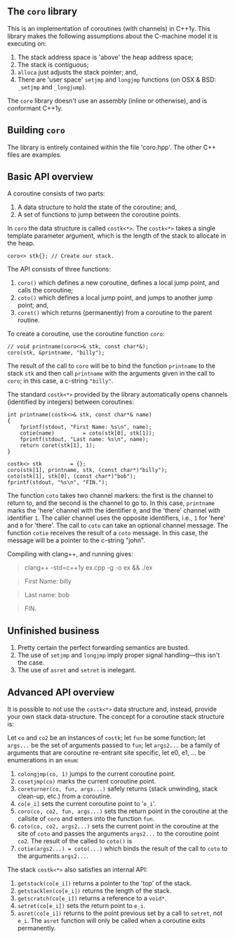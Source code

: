The `coro` library
------------------

This is an implementation of coroutines (with channels) in C++1y. This library makes the following assumptions about the C-machine model it is executing on:

1. The stack address space is 'above' the heap address space;
2. The stack is contiguous;
3. `alloca` just adjusts the stack pointer; and,
4. There are 'user space' `setjmp` and `longjmp` functions (on OSX & BSD: `_setjmp` and `_longjump`).

The `coro` library doesn't use an assembly (inline or otherwise), and is conformant C++1y.

Building `coro`
---------------

The library is entirely contained within the file 'coro.hpp'. The other C++ files are examples.

Basic API overview
------------------

A coroutine consists of two parts:

1. A data structure to hold the state of the coroutine; and,
2. A set of functions to jump between the coroutine points.

In `coro` the data structure is called `costk<*>`. The `costk<*>` takes a single template parameter argument, which is the length of the stack to allocate in the heap.

    coro<> stk{}; // Create our stack.

The API consists of three functions:

1. `coro()` which defines a new coroutine, defines a local jump point, and calls the coroutine;
2. `coto()` which defines a local jump point, and jumps to another jump point; and,
3. `coret()` which returns (permanently) from a coroutine to the parent routine.

To create a coroutine, use the coroutine function `coro`:

    // void printname(coro<>& stk, const char*&);
    coro(stk, &printname, "billy");

The result of the call to `coro` will be to bind the function `printname` to the stack `stk` and then call `printname` with the arguments given in the call to `coro`; in this case, a c-string `"billy"`.

The standard `costk<*>` provided by the library automatically opens channels (identified by integers) between coroutines:

    int printname(costk<>& stk, const char*& name)
    {
        fprintf(stdout, "First Name: %s\n", name);
        cotie(name)         = coto(stk[0], stk[1]);
        fprintf(stdout, "Last name: %s\n", name);
        return coret(stk[1], 1);
    }

    costk<> stk         = {};
    coro(stk[1], printname, stk, (const char*)"billy");
    coto(stk[1], stk[0], (const char*)"bob");
    fprintf(stdout, "%s\n", "FIN.");

The function `coto` takes two channel markers: the first is the channel to return to, and the second is the channel to go to. In this case, `printname` marks the 'here' channel with the identifier `0`, and the 'there' channel with identifier `1`. The caller channel uses the opposite identifiers, i.e., `1` for 'here' and `0` for 'there'. The call to `coto` can take an optional channel message. The function `cotie` receives the result of a `coto` message. In this case, the message will be a pointer to the c-string "john".

Compiling with clang++, and running gives:

> clang++ -std=c++1y ex.cpp -g -o ex && ./ex

> First Name: billy

> Last name: bob

> FIN.

Unfinished business
-------------------

1. Pretty certain the perfect forwarding semantics are busted.
2. The use of `setjmp` and `longjmp` imply proper signal handling—this isn't the case.
3. The use of `asret` and `setret` is inelegant.

Advanced API overview
---------------------

It is possible to not use the `costk<*>` data structure and, instead, provide your own stack data-structure. The concept for a coroutine stack structure is:

Let `co` and `co2` be an instances of `costk`; let `fun` be some function; let `args...` be the set of arguments passed to `fun`; let `args2...` be a family of arguments that are coroutine re-entrant site specific, let e0, e1, ... be enumerations in an `enum`:

1. `colongjmp(co, 1)` jumps to the current coroutine point.
2. `cosetjmp(co)` marks the current coroutine point.
3. `coreturner(co, fun, args...)` safely returns (stack unwinding, stack clean-up, etc.) from a coroutine.
4. `co[e_i]` sets the current coroutine point to '`e_i`'.
5. `coro(co, co2, fun, args...)` sets the return point in the coroutine at the callsite of `coro` and enters into the function `fun`.
6. `coto(co, co2, args2...)` sets the current point in the coroutine at the site of `coto` and passes the arguments `args2...` to the coroutine point `co2`. The result of the called to `coto()` is
7. `cotie(args2...) = coto(...)` which binds the result of the call to `coto` to the arguments `args2...`.

The stack `costk<*>` also satisfies an internal API:

1. `getstack(co[e_i])` returns a pointer to the 'top' of the stack.
2. `getstacklen(co[e_i])` returns the length of the stack.
3. `getscratch(co[e_i])` returns a reference to a `void*`.
4. `setret(co[e_i])` sets the return point to `e_i`.
5. `asret(co[e_i])` returns to the point previous set by a call to `setret`, not `e_i`. The `asret` function will only be called when a coroutine exits permanently.
